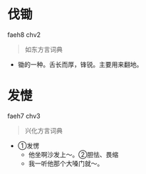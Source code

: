 # 伐锄
faeh8 chv2
> 如东方言词典
- 锄的一种。舌长而厚，锋锐。主要用来翻地。

# 发憷
faeh7 chv3
> 兴化方言词典
- ①发愣
  - 他坐啊沙发上～。②胆怯、畏缩
  - 我一听他那个大嗓门就～。
